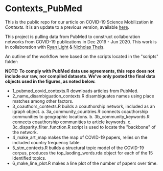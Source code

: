 # Contexts_PubMed
This is the public repo for our article on COVID-19 Science Mobilization in *Contexts*. It is an update to a previous version, available [here](https://jimiadams.github.io/COVID_PubMed_Public/).

This project is pulling data from PubMed to construct collaboration networks from COVID-19 publications in Dec 2019 - Jun 2020. This work is in collaboration with [Ryan Light](https://sociology.uoregon.edu/profile/light/) & [Nicholas Theis](https://sociology.uoregon.edu/profile/ntheis/). 

An outline of the workflow here based on the scripts located in the "scripts" folder:

**NOTE: To comply with PubMed data use agreements, this repo does not include our raw, nor compiled datasets. We've only posted the final data objects used in the figures, as noted below.**

-  1_pubmed_covid_contexts.R downloads articles from PubMed.
-  2_name_disambiguation_contexts.R disambiguates names using place matches among other factors.
-  3_coauthors_contexts.R builds a coauthorship network, included as an igraph object.
    a. 3a_community_countries.R connects coauthorship communities to geographic locations.
    b. 3b_community_keywords.R connects coauthorship communities to article keywords.
    c. 3c_disparity_filter_function.R script is used to locate the "backbone" of the network. 
-  4_make_art_map makes the map of COVID-19 papers, relies on the included country frequency table.
-  5_stm_contexts.R builds a structural topic model of the COVID-19 corpus, produces the top_laoding_words.rda object for each of the 15 identified topics.
-  6_make_line_plot.R makes a line plot of the number of papers over time.

